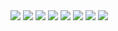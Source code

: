 <a href = "https://arthurnun.es/">
	<img src="https://img.shields.io/badge/website-000000?style=for-the-badge&logo=About.me&logoColor=white" target="_blank"></a>
<a href="https://www.linkedin.com/in/arthurnunesc/" target="_blank">
	<img src="https://img.shields.io/badge/-LinkedIn-%230077B5?style=for-the-badge&logo=linkedin&logoColor=white" target="_blank"></a>
<a href = "https://arthurnunes.hashnode.dev/">
	<img src="https://img.shields.io/badge/Hashnode-2962FF?style=for-the-badge&logo=hashnode&logoColor=white" target="_blank"></a>
<a href = "https://dev.to/arthurnunesc">
	<img src="https://img.shields.io/badge/dev.to-0A0A0A?style=for-the-badge&logo=devdotto&logoColor=white"></a>
<a href = "mailto:arthurnunes@protonmail.com">
	<img src="https://img.shields.io/badge/ProtonMail-8B89CC?style=for-the-badge&logo=protonmail&logoColor=white" target="_blank"></a>
<a href = "https://t.me/arthuresh">
	<img src="https://img.shields.io/badge/Telegram-2CA5E0?style=for-the-badge&logo=telegram&logoColor=white" target="_blank"></a>
<a href = "https://github.com/arthurnunesc">
	<img src="https://img.shields.io/badge/GitHub-100000?style=for-the-badge&logo=github&logoColor=white" target="_blank"></a>
<a href = "https://gitlab.com/arthurnunesc">
	<img src="https://img.shields.io/badge/GitLab-330F63?style=for-the-badge&logo=gitlab&logoColor=white" target="_blank"></a>
